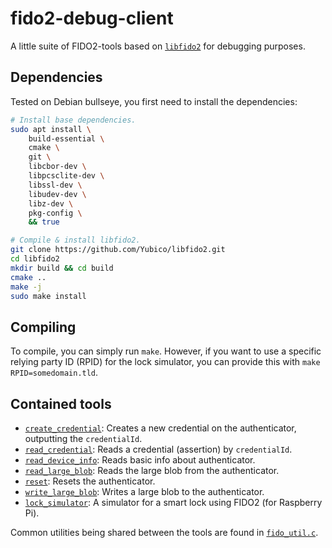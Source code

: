 # fido2-debug-client

A little suite of FIDO2-tools based on [`libfido2`](https://github.com/Yubico/libfido2/) for debugging purposes.

## Dependencies

Tested on Debian bullseye, you first need to install the dependencies:

```bash
# Install base dependencies.
sudo apt install \
    build-essential \
    cmake \
    git \
    libcbor-dev \
    libpcsclite-dev \
    libssl-dev \
    libudev-dev \
    libz-dev \
    pkg-config \
    && true

# Compile & install libfido2.
git clone https://github.com/Yubico/libfido2.git
cd libfido2
mkdir build && cd build
cmake ..
make -j
sudo make install
```

## Compiling

To compile, you can simply run `make`.
However, if you want to use a specific relying party ID (RPID) for the lock simulator,
you can provide this with `make RPID=somedomain.tld`.

## Contained tools

- [`create_credential`](./create_credential.c): Creates a new credential on the authenticator, outputting the `credentialId`.
- [`read_credential`](./read_credential.c): Reads a credential (assertion) by `credentialId`.
- [`read_device_info`](./read_device_info.c): Reads basic info about authenticator.
- [`read_large_blob`](./read_large_blob.c): Reads the large blob from the authenticator.
- [`reset`](./reset.c): Resets the authenticator.
- [`write_large_blob`](./write_large_blob.c): Writes a large blob to the authenticator.
- [`lock_simulator`](./lock_simulator.c): A simulator for a smart lock using FIDO2 (for Raspberry Pi).

Common utilities being shared between the tools are found in [`fido_util.c`](./fido_util.c).
